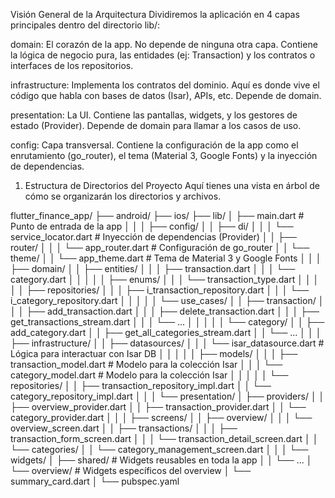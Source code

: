 Visión General de la Arquitectura
Dividiremos la aplicación en 4 capas principales dentro del directorio lib/:

domain: El corazón de la app. No depende de ninguna otra capa. Contiene la lógica de negocio pura, las entidades (ej: Transaction) y los contratos o interfaces de los repositorios.

infrastructure: Implementa los contratos del dominio. Aquí es donde vive el código que habla con bases de datos (Isar), APIs, etc. Depende de domain.

presentation: La UI. Contiene las pantallas, widgets, y los gestores de estado (Provider). Depende de domain para llamar a los casos de uso.

config: Capa transversal. Contiene la configuración de la app como el enrutamiento (go_router), el tema (Material 3, Google Fonts) y la inyección de dependencias.

1. Estructura de Directorios del Proyecto
Aquí tienes una vista en árbol de cómo se organizarán los directorios y archivos.

flutter_finance_app/
├── android/
├── ios/
├── lib/
│   ├── main.dart                 # Punto de entrada de la app
│   │
│   ├── config/
│   │   ├── di/
│   │   │   └── service_locator.dart # Inyección de dependencias (Provider)
│   │   ├── router/
│   │   │   └── app_router.dart      # Configuración de go_router
│   │   └── theme/
│   │       └── app_theme.dart       # Tema de Material 3 y Google Fonts
│   │
│   ├── domain/
│   │   ├── entities/
│   │   │   ├── transaction.dart
│   │   │   └── category.dart
│   │   │
│   │   ├── enums/
│   │   │   └── transaction_type.dart
│   │   │
│   │   ├── repositories/
│   │   │   ├── i_transaction_repository.dart
│   │   │   └── i_category_repository.dart
│   │   │
│   │   └── use_cases/
│   │       ├── transaction/
│   │       │   ├── add_transaction.dart
│   │       │   ├── delete_transaction.dart
│   │       │   ├── get_transactions_stream.dart
│   │       │   └── ...
│   │       │
│   │       └── category/
│   │           ├── add_category.dart
│   │           ├── get_all_categories_stream.dart
│   │           └── ...
│   │
│   ├── infrastructure/
│   │   ├── datasources/
│   │   │   └── isar_datasource.dart    # Lógica para interactuar con Isar DB
│   │   │
│   │   ├── models/
│   │   │   ├── transaction_model.dart  # Modelo para la colección Isar
│   │   │   └── category_model.dart     # Modelo para la colección Isar
│   │   │
│   │   └── repositories/
│   │       ├── transaction_repository_impl.dart
│   │       └── category_repository_impl.dart
│   │
│   └── presentation/
│       ├── providers/
│       │   ├── overview_provider.dart
│       │   ├── transaction_provider.dart
│       │   └── category_provider.dart
│       │
│       ├── screens/
│       │   ├── overview/
│       │   │   └── overview_screen.dart
│       │   ├── transactions/
│       │   │   ├── transaction_form_screen.dart
│       │   │   └── transaction_detail_screen.dart
│       │   └── categories/
│       │       └── category_management_screen.dart
│       │
│       └── widgets/
│           ├── shared/                 # Widgets reusables en toda la app
│           │   └── ...
│           └── overview/               # Widgets específicos del overview
│               └── summary_card.dart
│
└── pubspec.yaml